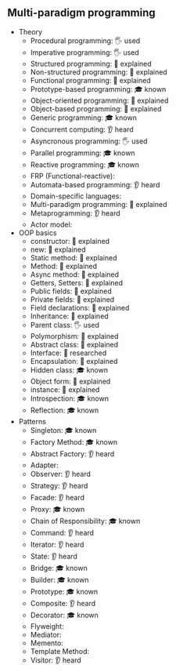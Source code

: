 ## Multi-paradigm programming

- Theory
  - Procedural programming: 🖐️ used
  - Imperative programming: 🖐️ used
  - Structured programming: 🙋 explained
  - Non-structured programming: 🙋 explained
  - Functional programming:  🙋 explained
  - Prototype-based programming: 🎓 known
  - Object-oriented programming: 🙋 explained
  - Object-based programming: 🙋 explained
  - Generic programming: 🎓 known
  - Concurrent computing: 👂 heard
  - Asyncronous programming: 🖐️ used
  - Parallel programming: 🎓 known
  - Reactive programming: 🎓 known
  - FRP (Functional-reactive): 
  - Automata-based programming: 👂 heard
  - Domain-specific languages: 
  - Multi-paradigm programming: 🙋 explained
  - Metaprogramming: 👂 heard
  - Actor model: 
- OOP basics
  - constructor: 🙋 explained
  - new: 🙋 explained
  - Static method: 🙋 explained
  - Method: 🙋 explained
  - Async method: 🙋 explained
  - Getters, Setters: 🙋 explained
  - Public fields: 🙋 explained
  - Private fields: 🙋 explained
  - Field declarations: 🙋 explained
  - Inheritance: 🙋 explained
  - Parent class: 🖐️ used
  - Polymorphism: 🙋 explained
  - Abstract class: 🙋 explained
  - Interface: 🔬 researched
  - Encapsulation: 🙋 explained
  - Hidden class: 🎓 known
  - Object form: 🙋 explained
  - instance: 🙋 explained
  - Introspection: 🎓 known
  - Reflection: 🎓 known
- Patterns
  - Singleton: 🎓 known
  - Factory Method: 🎓 known
  - Abstract Factory: 👂 heard
  - Adapter: 
  - Observer: 👂 heard
  - Strategy: 👂 heard
  - Facade: 👂 heard
  - Proxy: 🎓 known
  - Chain of Responsibility: 🎓 known
  - Command: 👂 heard
  - Iterator: 👂 heard
  - State: 👂 heard
  - Bridge: 🎓 known
  - Builder: 🎓 known
  - Prototype: 🎓 known
  - Composite: 👂 heard
  - Decorator: 🎓 known
  - Flyweight: 
  - Mediator: 
  - Memento: 
  - Template Method: 
  - Visitor: 👂 heard
